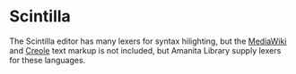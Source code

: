 # Scintilla #

The Scintilla editor has many lexers for syntax hilighting, but the [MediaWiki](MediaWiki.md) and [Creole](Creole.md) text markup is not included, but Amanita Library supply lexers for these languages.